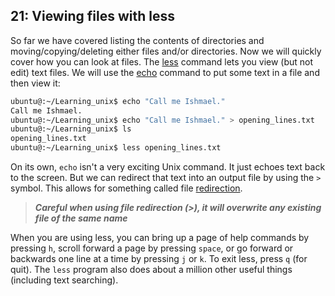 ## 21: Viewing files with less

So far we have covered listing the contents of directories and moving/copying/deleting either files and/or directories. Now we will quickly cover how you can look at files. The [less][less command] command lets you view (but not edit) text files. We will use the [echo][echo command] command to put some text in a file and then view it:

```bash
ubuntu@:~/Learning_unix$ echo "Call me Ishmael."
Call me Ishmael.
ubuntu@:~/Learning_unix$ echo "Call me Ishmael." > opening_lines.txt
ubuntu@:~/Learning_unix$ ls
opening_lines.txt
ubuntu@:~/Learning_unix$ less opening_lines.txt
```

On its own, `echo` isn't a very exciting Unix command. It just echoes text back to the screen. But we can redirect that text into an output file by using the `>` symbol. This allows for something called file [redirection][].

>***Careful when using file redirection (>), it will overwrite any existing file of the same name***

When you are using less, you can bring up a page of help commands by pressing `h`, scroll forward a page by pressing `space`, or go forward or backwards one line at a time by pressing `j` or `k`. To exit less, press `q` (for quit). The `less` program also does about a million other useful things (including text searching).

[less command]: http://en.wikipedia.org/wiki/Less_(Unix)
[echo command]: http://en.wikipedia.org/wiki/Echo_(command)
[redirection]: http://en.wikipedia.org/wiki/Redirection_(Unix)
